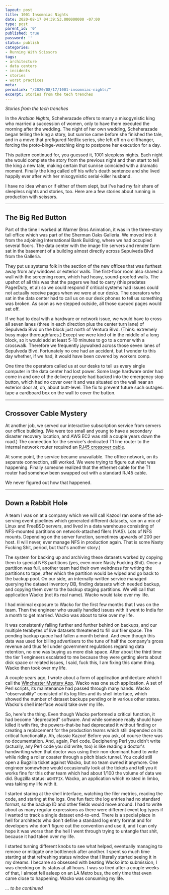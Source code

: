 ```yaml
---
layout: post
title: 1001 Insomniac Nights
date: 2020-08-17 04:39:53.000000000 -07:00
type: post
parent_id: '0'
published: true
password: ''
status: publish
categories:
- Running With Scissors
tags:
- architecture
- data centers
- incidents
- stories
- worst practices
meta:
permalink: "/2020/08/17/1001-insomniac-nights/"
excerpt: Stories from the tech trenches
---
```


_Stories from the tech trenches_


In the _Arabian Nights_, Scheherazade offers to marry a misogynistic king who married a succession of women, only to have them executed the morning after the wedding. The night of her own wedding, Scheherazade began telling the king a story, but sunrise came before she finished the tale, and in a move that prefigured Netflix series, she left off on a cliffhanger, forcing the proto-binge-watching king to postpone her execution for a day.

This pattern continued for, you guessed it, 1001 sleepless nights. Each night she would complete the story from the previous night and then start to tell the king a new tale, making certain that sunrise coincided with a dramatic moment. Finally the king called off his wife's death sentence and she lived happily ever after with her misogynistic serial-killer husband.

I have no idea when or if either of them slept, but I've had my fair share of sleepless nights and stories, too. Here are a few stories about running in production with scissors.


* * *

## The Big Red Button


Part of the time I worked at Warner Bros Animation, it was in the three-story tall office which was part of the Sherman Oaks Galleria. We moved into it from the adjoining International Bank Building, where we had occupied several floors. The data center with the image file servers and render farm sat in the basement of a building almost directly across Sepulveda Blvd from the Galleria.

They put us systems folk in the section of the new offices that was furthest away from any windows or exterior walls. The first-floor room also shared a wall with the screening room, which had heavy, sound-proofed walls. The upshot of all this was that the pagers we had to carry (this predates PagerDuty, et al) so we could respond if critical systems had issues could not actually receive pages when we were at our desks. The operators who sat in the data center had to call us on our desk phones to tell us something was broken. As soon as we stepped outside, all those queued pages would set off.

If we had to deal with a hardware or network issue, we would have to cross all seven lanes (three in each direction plus the center turn lane) of Sepulveda Blvd on the block just north of Ventura Blvd. (Think: extremely busy major thoroughfares.) Except we were kind of in the middle of a long block, so it would add at least 5-10 minutes to go to a corner with a crosswalk. Therefore we frequently jaywalked across those seven lanes of Sepulveda Blvd. Fortunately no one had an accident, but I wonder to this day whether, if we had, it would have been covered by workers comp.

One time the operators called us at our desks to tell us every single computer in the data center had lost power. Some large hardware order had come in and one of the delivery people had backed into the emergency stop button, which had no cover over it and was situated on the wall near an exterior door at, oh, about butt-level. The fix to prevent future such outages: tape a cardboard box on the wall to cover the button.


* * *

## Crossover Cable Mystery


At another job, we served our interactive subscription service from servers our office building. (We were too small and young to have a secondary disaster recovery location, and AWS EC2 was still a couple years down the road.) The connection for the service's dedicated T1 line router to the internal network router required an [RJ45 crossover cable](https://en.wikipedia.org/wiki/Ethernet_crossover_cable).

At some point, the service became unavailable. The office network, on its separate connection, still worked. We were trying to figure out what was happening. Finally someone realized that the ethernet cable for the T1 router had somehow been swapped out with a standard RJ45 cable.

We never figured out how that happened.


* * *

## Down a Rabbit Hole

A team I was on at a company which we will call Kazoo! ran some of the ad-serving event pipelines which generated different datasets, ran on a mix of Linux and FreeBSD servers, and lived in a data warehouse consisting of NFS-mounted partitions on network-attached filers (NAS). Lots of NFS mounts. Depending on the server function, sometimes upwards of 200 per host. (I will never, ever manage NFS in production again. That is some Nasty Fucking Shit, period, but that's another story.)


The system for backing up and archiving these datasets worked by copying them to special NFS partitions (yes, even more Nasty Fucking Shit). Once a partition was full, another team had their own weirdness for writing the partitions to tape, after which the partition would be wiped and go back to the backup pool. On our side, an internally-written service managed querying the dataset inventory DB, finding datasets which needed backup, and copying them over to the backup staging partitions. We will call that application Wacko (not its real name). Wacko would take over my life.


I had minimal exposure to Wacko for the first few months that I was on the team. Then the engineer who usually handled issues with it went to India for a month to get married. Wacko was about to take over my life.

It was consistently falling further and further behind on backups, and our multiple terabytes of live datasets threatened to fill our filer space. The pending backup queue had fallen a month behind. And even though this data was used for billing advertisers to the tune of half the company's gross revenue and thus fell under government regulations regarding data retention, no one was buying us more disk space. After about the third time the tier 1 engineers escalated to me because they were getting alerts about disk space or related issues, I said, fuck this, I am fixing this damn thing. Wacko then took over my life.

A couple years ago, I wrote about a form of application architecture which I call the [Winchester Mystery App](/2017/09/11/winchester-mystery-app/). Wacko was one such application. A set of Perl scripts, its maintenance had passed through many hands. Wacko "observability" consisted of its log files and its shell interface, which showed the number of dataset backups pending or in various other states. Wacko's shell interface would take over my life.

So, here's the thing. Even though Wacko performed a critical function, it had become "deprecated" software. And while someone really should have killed it with fire, the powers-that-be had deprecated it without finding or creating a replacement for the production teams which still depended on its critical functionality. Ah, classic Kazoo! Before you ask, of course there was no documentation. And, again, Perl code. Deciphering Perl you didn't write (actually, any Perl code you did write, too) is like reading a doctor's handwriting when that doctor was using their non-dominant hand to write while riding a roller coaster through a pitch black tunnel. You could still open a Bugzilla ticket against Wacko, but no team owned it anymore. One engineer somewhere would occasionally look at the tickets and tell you it works fine for this other team which had about 1/100 the volume of data we did. Bugzilla status: `WONTFIX`. Wacko, an application which existed in limbo, was taking my life with it.

I started staring at the shell interface, watching the filer metrics, reading the code, and staring at the logs. One fun fact: the log entries had no standard format, so the backup ID and other fields would move around. I had to write about as many regular expressions as there were different event log types if I wanted to track a single dataset end-to-end. There is a special place in hell for architects who don't define a standard log entry format and for developers who don't figure out the convention and use it, and I can only hope it was worse than the hell I went through trying to untangle that shit, because it had taken over my life.

I started turning different knobs to see what helped, eventually managing to remove or mitigate one bottleneck after another. I spent so much time starting at that refreshing status window that I literally started seeing it in my dreams. I became so obsessed with beating Wacko into submission, I was checking on its status at all hours. I was so tired after a couple weeks of that, I almost fell asleep on an LA Metro bus, the only time that even came close to happening. Wacko was consuming my life.

_... to be continued_


